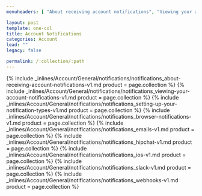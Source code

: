 ```yaml
---
menuheaders: [ "About receiving account notifications", "Viewing your account notifications", "Setting up your notification types", "Browser notifications", "Emails", "Hipchat", "iOS", "Slack", "Webhooks" ]

layout: post
template: one-col
title: Account Notifications
categories: Account
lead: ""
legacy: false

permalink: /:collection/:path
---
```





<a href="#about-receiving-account-notifications"></a>{% include _inlines/Account/General/notifications/notifications_about-receiving-account-notifications-v1.md  product = page.collection %}
<a href="#viewing-your-account-notifications"></a>{% include _inlines/Account/General/notifications/notifications_viewing-your-account-notifications-v1.md  product = page.collection %}
<a href="#setting-up-your-notification-types"></a>{% include _inlines/Account/General/notifications/notifications_setting-up-your-notification-types-v1.md  product = page.collection %}
<a href="#browser-notifications"></a>{% include _inlines/Account/General/notifications/notifications_browser-notifications-v1.md  product = page.collection %}
<a href="#emails"></a>{% include _inlines/Account/General/notifications/notifications_emails-v1.md  product = page.collection %}
<a href="#hipchat"></a>{% include _inlines/Account/General/notifications/notifications_hipchat-v1.md  product = page.collection %}
<a href="#ios"></a>{% include _inlines/Account/General/notifications/notifications_ios-v1.md  product = page.collection %}
<a href="#slack"></a>{% include _inlines/Account/General/notifications/notifications_slack-v1.md  product = page.collection %}
<a href="#webhooks"></a>{% include _inlines/Account/General/notifications/notifications_webhooks-v1.md  product = page.collection %}
